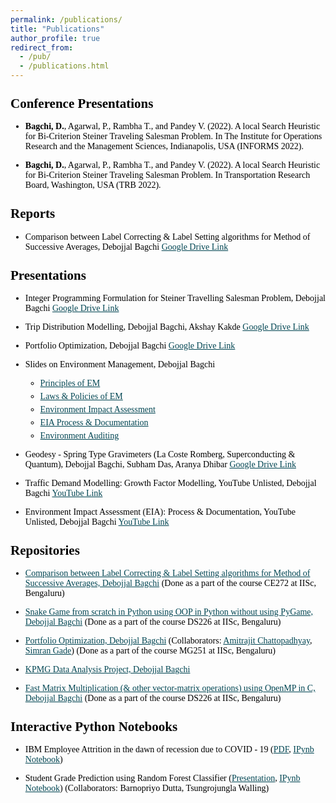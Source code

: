 ```yaml
---
permalink: /publications/
title: "Publications"
author_profile: true
redirect_from: 
  - /pub/
  - /publications.html
---
```


<style>
    body {
        font-family: "Times New Roman", Times, serif;
        font-size: 14px;
        color: #000;
    }
    a {
        color: #014552; /* Dark blue color for links */
    }
    h1, h2, h3, h4, h5, h6 {
        margin-top: 24px;
        margin-bottom: 16px;
        font-weight: 600;
        line-height: 1.25;
    }
    ul, ol {
        margin-bottom: 10px; /* Adjust the bottom margin of lists */
    }
    li {
        margin-bottom: 5px; /* Adjust the bottom margin of list items */
    }
</style>


## Conference Presentations

- **Bagchi, D.**, Agarwal, P., Rambha T., and Pandey V. (2022). A local Search Heuristic for Bi-Criterion Steiner Traveling Salesman Problem. In The Institute for Operations Research and the Management Sciences, Indianapolis, USA (INFORMS 2022).

- **Bagchi, D.**, Agarwal, P., Rambha T., and Pandey V. (2022). A local Search Heuristic for Bi-Criterion Steiner Traveling Salesman Problem. In Transportation Research Board, Washington, USA (TRB 2022).

## Reports

- Comparison between Label Correcting & Label Setting algorithms for Method of Successive Averages, Debojjal Bagchi [Google Drive Link](https://drive.google.com/file/d/17jLWS-SIvKLEexxDNXGMmfGB4ifLxPeC/view?usp=sharing)

## Presentations

- Integer Programming Formulation for Steiner Travelling Salesman Problem, Debojjal Bagchi [Google Drive Link](https://drive.google.com/file/d/17kLVYwvRRiBj6FfLI1aHA8At3c-GN4gn/view?usp=sharing)

- Trip Distribution Modelling, Debojjal Bagchi, Akshay Kakde [Google Drive Link](https://drive.google.com/file/d/17ijibP1J4DMYXCinSeSG3hDukZJ7hAoy/view?usp=sharing)

- Portfolio Optimization, Debojjal Bagchi [Google Drive Link](https://drive.google.com/file/d/17jYD2jRivPkFBxAKIi1dBjRPFw9WAKUP/view?usp=sharing)

- Slides on Environment Management, Debojjal Bagchi 
    - [Principles of EM](https://drive.google.com/file/d/18DeBJKVJZFErYQpMiCaIRxC3OJXD4grS/view?usp=sharing) 
    - [Laws & Policies of EM](https://drive.google.com/file/d/18E3B2x8K5r9GeNtKnU0MQdlw6beYYJcu/view?usp=sharing)
    - [Environment Impact Assessment](https://drive.google.com/file/d/18EAArSDbUcuYoNHCmhB8W7VSDaahTtjw/view?usp=sharing)
    - [EIA Process & Documentation](https://drive.google.com/file/d/18EidGsSQ5FB8bzqujNmB7YtIcuodFDn0/view?usp=sharing)
    - [Environment Auditing](https://drive.google.com/file/d/18FjULQifEUnqxshfeCDg1qHrR3-BBEpf/view?usp=sharing)

- Geodesy - Spring Type Gravimeters (La Coste Romberg, Superconducting & Quantum), Debojjal Bagchi, Subham Das, Aranya Dhibar [Google Drive Link](https://drive.google.com/file/d/1SvSIn3dB3ZrOhtQbM3gwLNqL4CG0WnNJ/view?usp=sharing)

- Traffic Demand Modelling: Growth Factor Modelling, YouTube Unlisted, Debojjal Bagchi [YouTube Link](https://youtu.be/l3qOH2LagAI)

- Environment Impact Assessment (EIA): Process & Documentation, YouTube Unlisted, Debojjal Bagchi [YouTube Link](https://youtu.be/zbwz0avpth4)


## Repositories

- [Comparison between Label Correcting & Label Setting algorithms for Method of Successive Averages, Debojjal Bagchi](https://github.com/debojjalb/MSA-)
  (Done as a part of the course CE272 at IISc, Bengaluru)

- [Snake Game from scratch in Python using OOP in Python without using PyGame, Debojjal Bagchi](https://github.com/debojjalb/Snake_Game)
  (Done as a part of the course DS226 at IISc, Bengaluru)

- [Portfolio Optimization, Debojjal Bagchi](https://github.com/debojjalb/portfolio-optimisation)
  (Collaborators: [Amitrajit Chattopadhyay](https://www.linkedin.com/in/amitrajit-c/), [Simran Gade](https://www.linkedin.com/in/simrangade/))
  (Done as a part of the course MG251 at IISc, Bengaluru)

- [KPMG Data Analysis Project, Debojjal Bagchi](https://github.com/debojjalb/KPMG)

- [Fast Matrix Multiplication (& other vector-matrix operations) using OpenMP in C, Debojjal Bagchi](https://github.com/debojjalb/OpenMP_MatrixMult)
  (Done as a part of the course DS226 at IISc, Bengaluru)

## Interactive Python Notebooks

- IBM Employee Attrition in the dawn of recession due to COVID - 19 ([PDF](https://drive.google.com/file/d/17kX1egT9lEVwGswV6M6VNpr3hJ--wSwY/view?usp=sharing), [IPynb Notebook](https://github.com/debojjalb/IBM_Employee_Attrition/blob/master/IBM_ATTRITION_SummerAnalytics.ipynb))

- Student Grade Prediction using Random Forest Classifier ([Presentation](https://github.com/debojjalb/grade_prediction/blob/main/DS226_Powerpoint_Barnopriyos_team.pdf), [IPynb Notebook](https://github.com/debojjalb/grade_prediction/blob/main/DS226_Project_TW_BD_DB%281%29.ipynb))
  (Collaborators: Barnopriyo Dutta, Tsungrojungla Walling)


